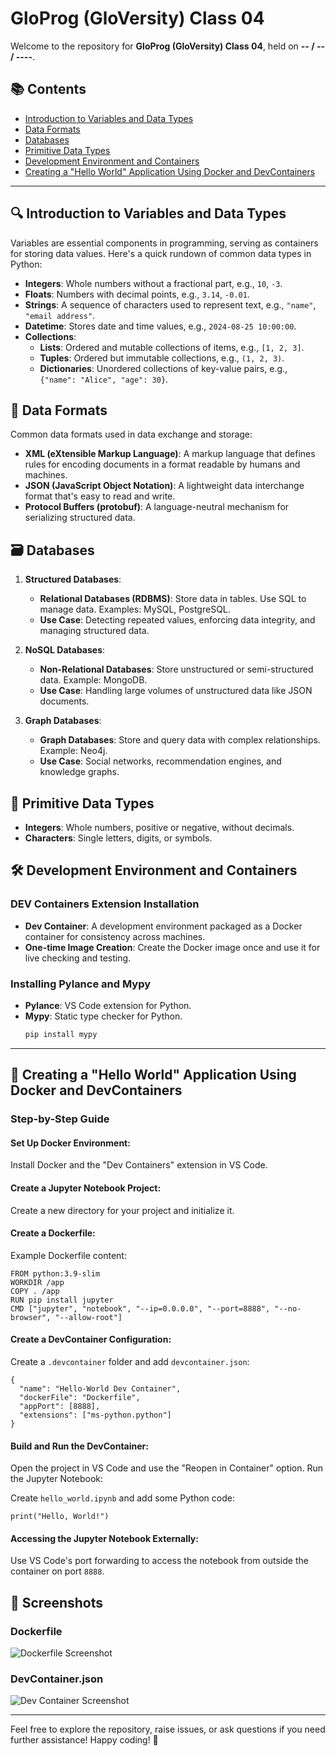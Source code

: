 # GloProg (GloVersity) Class 04

Welcome to the repository for **GloProg (GloVersity) Class 04**, held on **-- / -- / ----**.

## 📚 Contents
- [Introduction to Variables and Data Types](#introduction-to-variables-and-data-types)
- [Data Formats](#data-formats)
- [Databases](#databases)
- [Primitive Data Types](#primitive-data-types)
- [Development Environment and Containers](#development-environment-and-containers)
- [Creating a "Hello World" Application Using Docker and DevContainers](#creating-a-hello-world-application-using-docker-and-devcontainers)

---

## 🔍 Introduction to Variables and Data Types
Variables are essential components in programming, serving as containers for storing data values. Here's a quick rundown of common data types in Python:

- **Integers**: Whole numbers without a fractional part, e.g., `10`, `-3`.
- **Floats**: Numbers with decimal points, e.g., `3.14`, `-0.01`.
- **Strings**: A sequence of characters used to represent text, e.g., `"name"`, `"email address"`.
- **Datetime**: Stores date and time values, e.g., `2024-08-25 10:00:00`.
- **Collections**:
  - **Lists**: Ordered and mutable collections of items, e.g., `[1, 2, 3]`.
  - **Tuples**: Ordered but immutable collections, e.g., `(1, 2, 3)`.
  - **Dictionaries**: Unordered collections of key-value pairs, e.g., `{"name": "Alice", "age": 30}`.

## 📄 Data Formats
Common data formats used in data exchange and storage:
- **XML (eXtensible Markup Language)**: A markup language that defines rules for encoding documents in a format readable by humans and machines.
- **JSON (JavaScript Object Notation)**: A lightweight data interchange format that's easy to read and write.
- **Protocol Buffers (protobuf)**: A language-neutral mechanism for serializing structured data.

## 🗃️ Databases
1. **Structured Databases**:
   - **Relational Databases (RDBMS)**: Store data in tables. Use SQL to manage data. Examples: MySQL, PostgreSQL.
   - **Use Case**: Detecting repeated values, enforcing data integrity, and managing structured data.

2. **NoSQL Databases**:
   - **Non-Relational Databases**: Store unstructured or semi-structured data. Example: MongoDB.
   - **Use Case**: Handling large volumes of unstructured data like JSON documents.

3. **Graph Databases**:
   - **Graph Databases**: Store and query data with complex relationships. Example: Neo4j.
   - **Use Case**: Social networks, recommendation engines, and knowledge graphs.

## 🔢 Primitive Data Types
- **Integers**: Whole numbers, positive or negative, without decimals.
- **Characters**: Single letters, digits, or symbols.

## 🛠️ Development Environment and Containers
### DEV Containers Extension Installation
- **Dev Container**: A development environment packaged as a Docker container for consistency across machines.
- **One-time Image Creation**: Create the Docker image once and use it for live checking and testing.

### Installing Pylance and Mypy
- **Pylance**: VS Code extension for Python.
- **Mypy**: Static type checker for Python.
  ```bash
  pip install mypy
  ```

---

## 🐳 Creating a "Hello World" Application Using Docker and DevContainers

### Step-by-Step Guide

#### Set Up Docker Environment:
Install Docker and the "Dev Containers" extension in VS Code.

#### Create a Jupyter Notebook Project:
Create a new directory for your project and initialize it.

#### Create a Dockerfile:
Example Dockerfile content:
```
FROM python:3.9-slim
WORKDIR /app
COPY . /app
RUN pip install jupyter
CMD ["jupyter", "notebook", "--ip=0.0.0.0", "--port=8888", "--no-browser", "--allow-root"]
```

#### Create a DevContainer Configuration:
Create a `.devcontainer` folder and add `devcontainer.json`:
```
{
  "name": "Hello-World Dev Container",
  "dockerFile": "Dockerfile",
  "appPort": [8888],
  "extensions": ["ms-python.python"]
}
```

#### Build and Run the DevContainer:
Open the project in VS Code and use the "Reopen in Container" option.
Run the Jupyter Notebook:

Create `hello_world.ipynb` and add some Python code:
```
print("Hello, World!")
```

#### Accessing the Jupyter Notebook Externally:
Use VS Code's port forwarding to access the notebook from outside the container on port `8888`.

## 📸 Screenshots
### Dockerfile
![Dockerfile Screenshot](https://github.com/user-attachments/assets/3d5d1524-173d-4662-871d-ce807f0edd63)

### DevContainer.json
![Dev Container Screenshot](https://github.com/user-attachments/assets/553f96f0-0d69-4101-9383-9feb7d63b482)

---

Feel free to explore the repository, raise issues, or ask questions if you need further assistance! Happy coding! 🎉